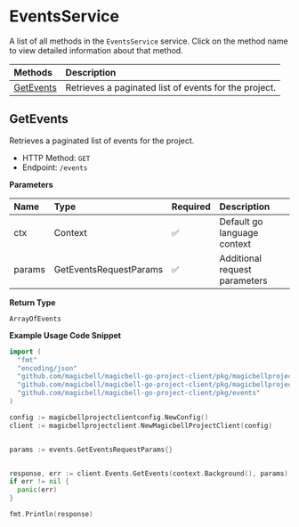 # EventsService

A list of all methods in the `EventsService` service. Click on the method name to view detailed information about that method.

| Methods                 | Description                                           |
| :---------------------- | :---------------------------------------------------- |
| [GetEvents](#getevents) | Retrieves a paginated list of events for the project. |

## GetEvents

Retrieves a paginated list of events for the project.

- HTTP Method: `GET`
- Endpoint: `/events`

**Parameters**

| Name   | Type                   | Required | Description                   |
| :----- | :--------------------- | :------- | :---------------------------- |
| ctx    | Context                | ✅       | Default go language context   |
| params | GetEventsRequestParams | ✅       | Additional request parameters |

**Return Type**

`ArrayOfEvents`

**Example Usage Code Snippet**

```go
import (
  "fmt"
  "encoding/json"
  "github.com/magicbell/magicbell-go-project-client/pkg/magicbellprojectclientconfig"
  "github.com/magicbell/magicbell-go-project-client/pkg/magicbellprojectclient"
  "github.com/magicbell/magicbell-go-project-client/pkg/events"
)

config := magicbellprojectclientconfig.NewConfig()
client := magicbellprojectclient.NewMagicbellProjectClient(config)


params := events.GetEventsRequestParams{}


response, err := client.Events.GetEvents(context.Background(), params)
if err != nil {
  panic(err)
}

fmt.Println(response)
```
